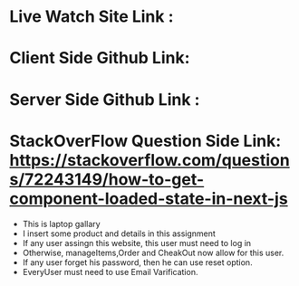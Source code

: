 # Live Watch Site Link : 
# Client Side Github Link:
# Server Side Github Link :
# StackOverFlow Question Side Link: https://stackoverflow.com/questions/72243149/how-to-get-component-loaded-state-in-next-js

- This is laptop gallary
- I insert some product and details in this assignment
- If any user assingn this website, this user must need to log in
- Otherwise, manageItems,Order and CheakOut now allow for this user.
- If any user forget his password, then he can use reset option. 
- EveryUser must need to use Email Varification.